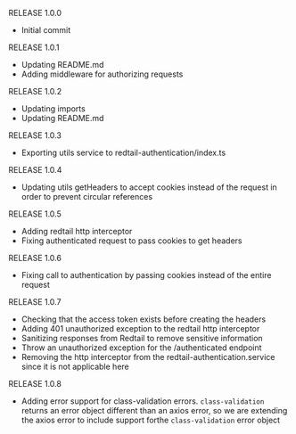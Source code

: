 RELEASE 1.0.0
* Initial commit

RELEASE 1.0.1
* Updating README.md
* Adding middleware for authorizing requests

RELEASE 1.0.2
* Updating imports
* Updating README.md

RELEASE 1.0.3
* Exporting utils service to redtail-authentication/index.ts

RELEASE 1.0.4
* Updating utils getHeaders to accept cookies instead of the request in order to prevent circular references

RELEASE 1.0.5
* Adding redtail http interceptor
* Fixing authenticated request to pass cookies to get headers

RELEASE 1.0.6
* Fixing call to authentication by passing cookies instead of the entire request

RELEASE 1.0.7
* Checking that the access token exists before creating the headers
* Adding 401 unauthorized exception to the redtail http interceptor
* Sanitizing responses from Redtail to remove sensitive information
* Throw an unauthorized exception for the /authenticated endpoint
* Removing the http interceptor from the redtail-authentication.service since it is not applicable here

RELEASE 1.0.8
* Adding error support for class-validation errors. `class-validation` returns an error object different than an axios error, so we are extending the axios error to include support forthe `class-validation` error object